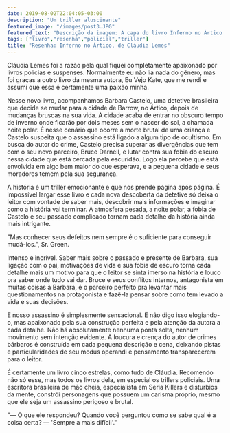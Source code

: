 ```yaml
---
date: 2019-08-02T22:04:05-03:00
description: "Um triller aluscinante"
featured_image: "/images/post3.JPG"
featured_text: "Descrição da imagem: A capa do livro Inferno no Ártico. No fundo da capa, uma espécie de vidro congelado. Acima, um papel com os dizeres 'Inferno no ártico'. Abaixo, o nome da autora, Cláudia Lemes, e 'Autora de Eu Vejo Kate'. Linhas vermelhas finas passam por cima do papel e como se contornassem o livro."
tags: ["livro","resenha","policial","triller"]
title: "Resenha: Inferno no Ártico, de Cláudia Lemes"
---
```


Cláudia Lemes foi a razão pela qual fiquei completamente apaixonado por livros policias e suspenses. Normalmente eu não lia nada do gênero, mas foi graças a outro livro da mesma autora, Eu Vejo Kate, que me rendi e assumi que essa é certamente uma paixão minha. 

Nesse novo livro, acompanhamos Barbara Castelo, uma detetive brasileira que decide se mudar para a cidade de Barrow, no Ártico, depois de mudanças bruscas na sua vida. A cidade acaba de entrar no obscuro tempo de inverno onde ficarão por dois meses sem o nascer do sol, a chamada noite polar. É nesse cenário que ocorre a morte brutal de uma criança e Castelo suspeita que o assassino está ligado a algum tipo de ocultismo. Em busca do autor do crime, Castelo precisa superar as divergências que tem com o seu novo parceiro, Bruce Darnell, e lutar contra sua fobia do escuro nessa cidade que está cercada pela escuridão. Logo ela percebe que está envolvida em algo bem maior do que esperava, e a pequena cidade e seus moradores temem pela sua segurança.

A história é um triller emocionante e que nos prende página após página. É impossível largar esse livro e cada nova descoberta da detetive só deixa o leitor com vontade de saber mais, descobrir mais informações e imaginar como a história vai terminar. A atmosfera pesada, a noite polar, a fobia de Castelo e seu passado complicado tornam cada detalhe da história ainda mais intrigante. 

"Mas conhecer seus defeitos nem sempre é o suficiente para conseguir mudá-los.", Sr. Green. 

Intenso e incrível. Saber mais sobre o passado e presente de Barbara, sua ligação com o pai, motivações de vida e sua fobia de escuro torna cada detalhe mais um motivo para que o leitor se sinta imerso na história e louco pra saber onde tudo vai dar. Bruce e seus conflitos internos, antagonista em muitas coisas à Barbara, é o parceiro perfeito pra levantar mais questionamentos na protagonista e fazê-la pensar sobre como tem levado a vida e suas decisões. 

E nosso assassino é simplesmente sensacional. E não digo isso elogiando-o, mas apaixonado pela sua construção perfeita e pela atenção da autora a cada detalhe. Não há absolutamente nenhuma ponta solta, nenhum movimento sem intenção evidente. A loucura e crença do autor de crimes bárbaros é construída em cada pequena descrição e cena, deixando pistas e particularidades de seu modus operandi e pensamento transparecerem para o leitor.

É certamente um livro cinco estrelas, como tudo de Cláudia. Recomendo não só esse, mas todos os livros dela, em especial os trillers policiais. Uma escritora brasileira de mão cheia, especialista em Seria Killers e disturbios da mente, constrói personagens que possuem um carisma próprio, mesmo que ele seja um assassino perigoso e brutal. 

"— O que ele respondeu? Quando você perguntou como se sabe qual é a coisa certa? 
― 'Sempre a mais difícil'."

